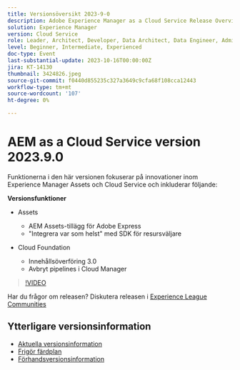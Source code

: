 ```yaml
---
title: Versionsöversikt 2023-9-0
description: Adobe Experience Manager as a Cloud Service Release Overview Video 2023.9.0
solution: Experience Manager
version: Cloud Service
role: Leader, Architect, Developer, Data Architect, Data Engineer, Admin, User
level: Beginner, Intermediate, Experienced
doc-type: Event
last-substantial-update: 2023-10-16T00:00:00Z
jira: KT-14130
thumbnail: 3424826.jpeg
source-git-commit: f0440d855235c327a3649c9cfa68f108cca12443
workflow-type: tm+mt
source-wordcount: '107'
ht-degree: 0%

---
```


# AEM as a Cloud Service version 2023.9.0

Funktionerna i den här versionen fokuserar på innovationer inom Experience Manager Assets och Cloud Service och inkluderar följande:

**Versionsfunktioner**

* Assets
   * AEM Assets-tillägg för Adobe Express
   * &quot;Integrera var som helst&quot; med SDK för resursväljare

* Cloud Foundation
   * Innehållsöverföring 3.0
   * Avbryt pipelines i Cloud Manager

>[!VIDEO](https://video.tv.adobe.com/v/3424826/?learn=on)

Har du frågor om releasen?  Diskutera releasen i [Experience League Communities](https://adobe.ly/3rMScIU)

## Ytterligare versionsinformation

* [Aktuella versionsinformation](https://experienceleague.adobe.com/docs/experience-manager-cloud-service/content/release-notes/home.html)
* [Frigör färdplan](https://experienceleague.adobe.com/docs/experience-manager-release-information/aem-release-updates/update-releases-roadmap.html)
* [Förhandsversionsinformation](https://experienceleague.adobe.com/docs/experience-manager-cloud-service/content/release-notes/prerelease.html)
